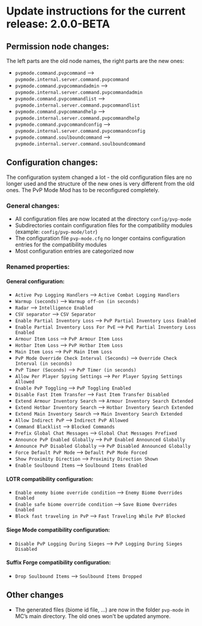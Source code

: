 # Update instructions for the current release: 2.0.0-BETA

## Permission node changes:
The left parts are the old node names, the right parts are the new ones:
* `pvpmode.command.pvpcommand` --> `pvpmode.internal.server.command.pvpcommand`
* `pvpmode.command.pvpcommandadmin` --> `pvpmode.internal.server.command.pvpcommandadmin`
* `pvpmode.command.pvpcommandlist` --> `pvpmode.internal.server.command.pvpcommandlist`
* `pvpmode.command.pvpcommandhelp` --> `pvpmode.internal.server.command.pvpcommandhelp`
* `pvpmode.command.pvpcommandconfig` --> `pvpmode.internal.server.command.pvpcommandconfig`
* `pvpmode.command.soulboundcommand` --> `pvpmode.internal.server.command.soulboundcommand`

## Configuration changes:
The configuration system changed a lot - the old configuration files are no longer used and the structure of the new ones is very different from the old ones. The PvP Mode Mod has to be reconfigured completely.

### General changes:
* All configuration files are now located at the directory `config/pvp-mode`
* Subdirectories contain configuration files for the compatibility modules (example: `config/pvp-mode/lotr`)
* The configuration file `pvp-mode.cfg` no longer contains configuration entries for the compatibility modules
* Most configuration entries are categorized now

### Renamed properties:
#### General configuration:
* `Active Pvp Logging Handlers` --> `Active Combat Logging Handlers`
* `Warmup (seconds)` --> `Warmup off-on (in seconds)`
* `Radar` --> `Intelligence Enabled`
* `CSV separator` --> `CSV Separator`
* `Enable Partial Inventory Loss` --> `PvP Partial Inventory Loss Enabled`
* `Enable Partial Inventory Loss For PvE` --> `PvE Partial Inventory Loss Enabled`
* `Armour Item Loss` --> `PvP Armour Item Loss`
* `Hotbar Item Loss` --> `PvP Hotbar Item Loss`
* `Main Item Loss` --> `PvP Main Item Loss`
* `PvP Mode Override Check Interval (Seconds)` --> `Override Check Interval (in seconds)`
* `PvP Timer (Seconds)` --> `PvP Timer (in seconds)`
* `Allow Per Player Spying Settings` --> `Per Player Spying Settings Allowed`
* `Enable PvP Toggling` --> `PvP Toggling Enabled`
* `Disable Fast Item Transfer` --> `Fast Item Transfer Disabled`
* `Extend Armour Inventory Search` --> `Armour Inventory Search Extended`
* `Extend Hotbar Inventory Search` --> `Hotbar Inventory Search Extended`
* `Extend Main Inventory Search` --> `Main Inventory Search Extended`
* `Allow Indirect PvP` --> `Indirect PvP Allowed`
* `Command Blacklist` --> `Blocked Commands`
* `Prefix Global Chat Messages` --> `Global Chat Messages Prefixed`
* `Announce PvP Enabled Globally` --> `PvP Enabled Announced Globally`
* `Announce PvP Disabled Globally` --> `PvP Disabled Announced Globally`
* `Force Default PvP Mode` --> `Default PvP Mode Forced`
* `Show Proximity Direction` --> `Proximity Direction Shown`
* `Enable Soulbound Items` --> `Soulbound Items Enabled`

#### LOTR compatibility configuration:
* `Enable enemy biome override condition` --> `Enemy Biome Overrides Enabled`
* `Enable safe biome override condition` --> `Save Biome Overrides Enabled`
* `Block fast traveling in PvP` --> `Fast Traveling While PvP Blocked`

#### Siege Mode compatibility configuration:
* `Disable PvP Logging During Sieges` --> `PvP Logging During Sieges Disabled`

#### Suffix Forge compatibility configuration:
* `Drop Soulbound Items` --> `Soulbound Items Dropped`

## Other changes
* The generated files (biome id file, ...) are now in the folder `pvp-mode` in MC’s main directory. The old ones won't be updated anymore. 